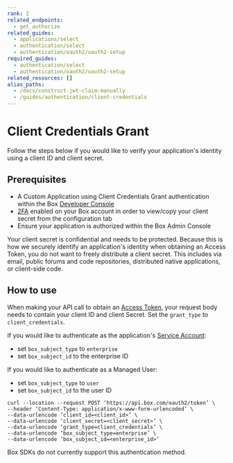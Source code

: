 ```yaml
---
rank: 2
related_endpoints:
  - get_authorize
related_guides:
  - applications/select
  - authentication/select
  - authentication/oauth2/oauth2-setup
required_guides:
  - authentication/select
  - authentication/oauth2/oauth2-setup
related_resources: []
alias_paths:
  - /docs/construct-jwt-claim-manually
  - /guides/authentication/client-credentials
---
```


# Client Credentials Grant

Follow the steps below if you would like to verify your application's identity
using a client ID and client secret.

## Prerequisites

- A Custom Application using Client Credentials Grant authentication
 within the Box [Developer Console][devconsole]
- [2FA][2fa] enabled on your Box account in order to view/copy your client
 secret from the configuration tab
- Ensure your application is authorized within the Box Admin Console

<Message notice>

Your client secret is confidential and needs to be protected. Because this is
how we securely identify an application's identity when obtaining an
Access Token, you do not want to freely distribute a client secret. This
includes via email, public forums and code repositories, distributed native
applications, or client-side code. 

</Message>

## How to use

When making your API call to obtain an [Access Token][accesstoken], your 
request body needs to contain your client ID and client Secret. Set the
`grant_type` to `client_credentials`.

If you would like to authenticate as the application's [Service Account][sa]:

- set `box_subject_type` to `enterprise`
- set `box_subject_id` to the enterprise ID

If you would like to authenticate as a Managed User:

- set `box_subject_type` to `user` 
- set `box_subject_id` to the user ID

<Tabs>
  <Tab title='cURL'>

<!-- markdownlint-disable line-length -->

```cURL
curl --location --request POST ‘https://api.box.com/oauth2/token’ \
--header ‘Content-Type: application/x-www-form-urlencoded’ \
--data-urlencode ‘client_id=<client_id>’ \
--data-urlencode ‘client_secret=<client_secret>’ \
--data-urlencode ‘grant_type=client_credentials’ \
--data-urlencode ‘box_subject_type=enterprise’ \
--data-urlencode ‘box_subject_id=<enterprise_id>’
```

<!-- markdownlint-enable line-length -->

  </Tab>
</Tabs>

<Message notice>

Box SDKs do not currently support this authentication method.

</Message>

[2fa]: https://support.box.com/hc/en-us/articles/360043697154-Two-Factor-Authentication-Set-Up-for-Your-Account
[devconsole]: https://app.box.com/developers/console
[accesstoken]: e://post-oauth2-token/
[sa]: g://getting-started/user-types/service-account/
